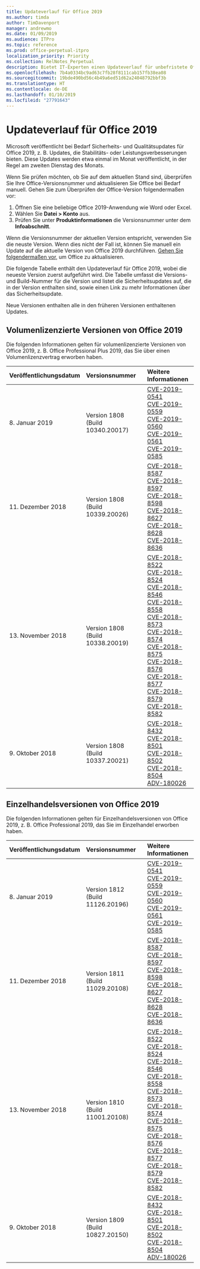 ```yaml
---
title: Updateverlauf für Office 2019
ms.author: timda
author: TimDavenport
manager: andrewmo
ms.date: 01/09/2019
ms.audience: ITPro
ms.topic: reference
ms.prod: office-perpetual-itpro
localization_priority: Priority
ms.collection: RelNotes_Perpetual
description: Bietet IT-Experten einen Updateverlauf für unbefristete Office 2019-Versionen, die Klick-und-Los verwenden.
ms.openlocfilehash: 7b4a0334bc9ad63c7fb28f8111cab157fb38ea08
ms.sourcegitcommit: 19bde490bd56c4b49a6ed51d62a24048792bbf3b
ms.translationtype: HT
ms.contentlocale: de-DE
ms.lasthandoff: 01/10/2019
ms.locfileid: "27791643"
---
```

# <a name="update-history-for-office-2019"></a>Updateverlauf für Office 2019

Microsoft veröffentlicht bei Bedarf Sicherheits- und Qualitätsupdates für Office 2019, z. B. Updates, die Stabilitäts- oder Leistungsverbesserungen bieten. Diese Updates werden etwa einmal im Monat veröffentlicht, in der Regel am zweiten Dienstag des Monats.

Wenn Sie prüfen möchten, ob Sie auf dem aktuellen Stand sind, überprüfen Sie Ihre Office-Versionsnummer und aktualisieren Sie Office bei Bedarf manuell. Gehen Sie zum Überprüfen der Office-Version folgendermaßen vor:

  1.    Öffnen Sie eine beliebige Office 2019-Anwendung wie Word oder Excel.
  2.    Wählen Sie **Datei > Konto** aus.
  3.    Prüfen Sie unter **Produktinformationen** die Versionsnummer unter dem **Infoabschnitt**.

Wenn die Versionsnummer der aktuellen Version entspricht, verwenden Sie die neuste Version. Wenn dies nicht der Fall ist, können Sie manuell ein Update auf die aktuelle Version von Office 2019 durchführen. [Gehen Sie folgendermaßen vor,](https://support.office.com/article/2ab296f3-7f03-43a2-8e50-46de917611c5) um Office zu aktualisieren.


Die folgende Tabelle enthält den Updateverlauf für Office 2019, wobei die neueste Version zuerst aufgeführt wird. Die Tabelle umfasst die Versions- und Build-Nummer für die Version und listet die Sicherheitsupdates auf, die in der Version enthalten sind, sowie einen Link zu mehr Informationen über das Sicherheitsupdate.

Neue Versionen enthalten alle in den früheren Versionen enthaltenen Updates.

## <a name="volume-licensed-versions-of-office-2019"></a>Volumenlizenzierte Versionen von Office 2019
Die folgenden Informationen gelten für volumenlizenzierte Versionen von Office 2019, z. B. Office Professional Plus 2019, das Sie über einen Volumenlizenzvertrag erworben haben.

|**Veröffentlichungsdatum**|**Versionsnummer**|**Weitere Informationen**|
|:-----|:-----|:-----|
|8. Januar 2019   |Version 1808 (Build 10340.20017)  |[CVE-2019-0541](https://portal.msrc.microsoft.com/de-DE/security-guidance/advisory/CVE-2019-0541) <br/> [CVE-2019-0559](https://portal.msrc.microsoft.com/de-DE/security-guidance/advisory/CVE-2019-0559) <br/> [CVE-2019-0560](https://portal.msrc.microsoft.com/de-DE/security-guidance/advisory/CVE-2019-0560) <br/> [CVE-2019-0561](https://portal.msrc.microsoft.com/de-DE/security-guidance/advisory/CVE-2019-0561) <br/> [CVE-2019-0585](https://portal.msrc.microsoft.com/de-DE/security-guidance/advisory/CVE-2019-0585) <br/> |
|11. Dezember 2018   |Version 1808 (Build 10339.20026)  |[CVE-2018-8587](https://portal.msrc.microsoft.com/de-DE/security-guidance/advisory/CVE-2018-8587) <br/> [CVE-2018-8597](https://portal.msrc.microsoft.com/de-DE/security-guidance/advisory/CVE-2018-8597) <br/> [CVE-2018-8598](https://portal.msrc.microsoft.com/de-DE/security-guidance/advisory/CVE-2018-8598) <br/> [CVE-2018-8627](https://portal.msrc.microsoft.com/de-DE/security-guidance/advisory/CVE-2018-8627) <br/> [CVE-2018-8628](https://portal.msrc.microsoft.com/de-DE/security-guidance/advisory/CVE-2018-8628) <br/> [CVE-2018-8636](https://portal.msrc.microsoft.com/de-DE/security-guidance/advisory/CVE-2018-8636) <br/>|
|13. November 2018   |Version 1808 (Build 10338.20019)  |[CVE-2018-8522](https://portal.msrc.microsoft.com/de-DE/security-guidance/advisory/CVE-2018-8522) <br/> [CVE-2018-8524](https://portal.msrc.microsoft.com/de-DE/security-guidance/advisory/CVE-2018-8524) <br/> [CVE-2018-8546](https://portal.msrc.microsoft.com/de-DE/security-guidance/advisory/CVE-2018-8546) <br/> [CVE-2018-8558](https://portal.msrc.microsoft.com/de-DE/security-guidance/advisory/CVE-2018-8558) <br/> [CVE-2018-8573](https://portal.msrc.microsoft.com/de-DE/security-guidance/advisory/CVE-2018-8573) <br/> [CVE-2018-8574](https://portal.msrc.microsoft.com/de-DE/security-guidance/advisory/CVE-2018-8574) <br/> [CVE-2018-8575](https://portal.msrc.microsoft.com/de-DE/security-guidance/advisory/CVE-2018-8575) <br/> [CVE-2018-8576](https://portal.msrc.microsoft.com/de-DE/security-guidance/advisory/CVE-2018-8576) <br/> [CVE-2018-8577](https://portal.msrc.microsoft.com/de-DE/security-guidance/advisory/CVE-2018-8577) <br/> [CVE-2018-8579](https://portal.msrc.microsoft.com/de-DE/security-guidance/advisory/CVE-2018-8579) <br/> [CVE-2018-8582](https://portal.msrc.microsoft.com/de-DE/security-guidance/advisory/CVE-2018-8582) <br/>|
|9. Oktober 2018   |Version 1808 (Build 10337.20021)  |[CVE-2018-8432](https://portal.msrc.microsoft.com/de-DE/security-guidance/advisory/CVE-2018-8432) <br/> [CVE-2018-8501](https://portal.msrc.microsoft.com/de-DE/security-guidance/advisory/CVE-2018-8501) <br/> [CVE-2018-8502](https://portal.msrc.microsoft.com/de-DE/security-guidance/advisory/CVE-2018-8502) <br/> [CVE-2018-8504](https://portal.msrc.microsoft.com/de-DE/security-guidance/advisory/CVE-2018-8504) <br/> [ADV-180026](https://portal.msrc.microsoft.com/de-DE/security-guidance/advisory/ADV180026) <br/>|

## <a name="retail-versions-of-office-2019"></a>Einzelhandelsversionen von Office 2019
Die folgenden Informationen gelten für Einzelhandelsversionen von Office 2019, z. B. Office Professional 2019, das Sie im Einzelhandel erworben haben.

|**Veröffentlichungsdatum**|**Versionsnummer**|**Weitere Informationen**|
|:-----|:-----|:-----|
|8. Januar 2019   |Version 1812 (Build 11126.20196)  |[CVE-2019-0541](https://portal.msrc.microsoft.com/de-DE/security-guidance/advisory/CVE-2019-0541) <br/> [CVE-2019-0559](https://portal.msrc.microsoft.com/de-DE/security-guidance/advisory/CVE-2019-0559) <br/> [CVE-2019-0560](https://portal.msrc.microsoft.com/de-DE/security-guidance/advisory/CVE-2019-0560) <br/> [CVE-2019-0561](https://portal.msrc.microsoft.com/de-DE/security-guidance/advisory/CVE-2019-0561) <br/> [CVE-2019-0585](https://portal.msrc.microsoft.com/de-DE/security-guidance/advisory/CVE-2019-0585) <br/> |
|11. Dezember 2018   |Version 1811 (Build 11029.20108)  |[CVE-2018-8587](https://portal.msrc.microsoft.com/de-DE/security-guidance/advisory/CVE-2018-8587) <br/> [CVE-2018-8597](https://portal.msrc.microsoft.com/de-DE/security-guidance/advisory/CVE-2018-8597) <br/> [CVE-2018-8598](https://portal.msrc.microsoft.com/de-DE/security-guidance/advisory/CVE-2018-8598) <br/> [CVE-2018-8627](https://portal.msrc.microsoft.com/de-DE/security-guidance/advisory/CVE-2018-8627) <br/> [CVE-2018-8628](https://portal.msrc.microsoft.com/de-DE/security-guidance/advisory/CVE-2018-8628) <br/> [CVE-2018-8636](https://portal.msrc.microsoft.com/de-DE/security-guidance/advisory/CVE-2018-8636) <br/>|
|13. November 2018   |Version 1810 (Build 11001.20108)  |[CVE-2018-8522](https://portal.msrc.microsoft.com/de-DE/security-guidance/advisory/CVE-2018-8522) <br/> [CVE-2018-8524](https://portal.msrc.microsoft.com/de-DE/security-guidance/advisory/CVE-2018-8524) <br/> [CVE-2018-8546](https://portal.msrc.microsoft.com/de-DE/security-guidance/advisory/CVE-2018-8546) <br/> [CVE-2018-8558](https://portal.msrc.microsoft.com/de-DE/security-guidance/advisory/CVE-2018-8558) <br/> [CVE-2018-8573](https://portal.msrc.microsoft.com/de-DE/security-guidance/advisory/CVE-2018-8573) <br/> [CVE-2018-8574](https://portal.msrc.microsoft.com/de-DE/security-guidance/advisory/CVE-2018-8574) <br/> [CVE-2018-8575](https://portal.msrc.microsoft.com/de-DE/security-guidance/advisory/CVE-2018-8575) <br/> [CVE-2018-8576](https://portal.msrc.microsoft.com/de-DE/security-guidance/advisory/CVE-2018-8576) <br/> [CVE-2018-8577](https://portal.msrc.microsoft.com/de-DE/security-guidance/advisory/CVE-2018-8577) <br/> [CVE-2018-8579](https://portal.msrc.microsoft.com/de-DE/security-guidance/advisory/CVE-2018-8579) <br/> [CVE-2018-8582](https://portal.msrc.microsoft.com/de-DE/security-guidance/advisory/CVE-2018-8582) <br/>|
|9. Oktober 2018   |Version 1809 (Build 10827.20150)  |[CVE-2018-8432](https://portal.msrc.microsoft.com/de-DE/security-guidance/advisory/CVE-2018-8432) <br/> [CVE-2018-8501](https://portal.msrc.microsoft.com/de-DE/security-guidance/advisory/CVE-2018-8501) <br/> [CVE-2018-8502](https://portal.msrc.microsoft.com/de-DE/security-guidance/advisory/CVE-2018-8502) <br/> [CVE-2018-8504](https://portal.msrc.microsoft.com/de-DE/security-guidance/advisory/CVE-2018-8504) <br/> [ADV-180026](https://portal.msrc.microsoft.com/de-DE/security-guidance/advisory/ADV180026) <br/>|
